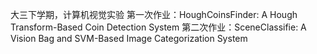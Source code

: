 大三下学期，计算机视觉实验
第一次作业：HoughCoinsFinder: A Hough Transform-Based Coin Detection System
第二次作业：SceneClassifie: A Vision Bag and SVM-Based Image Categorization System